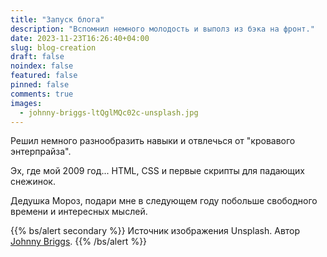 ```yaml
---
title: "Запуск блога"
description: "Вспомнил немного молодость и выполз из бэка на фронт."
date: 2023-11-23T16:26:40+04:00
slug: blog-creation
draft: false
noindex: false
featured: false
pinned: false
comments: true
images:
  - johnny-briggs-ltQglMQc02c-unsplash.jpg
---
```


Решил немного разнообразить навыки и отвлечься от "кровавого энтерпрайза".

Эх, где мой 2009 год... HTML, CSS и первые скрипты для падающих снежинок.

Дедушка Мороз, подари мне в следующем году побольше свободного времени и интересных мыслей.

{{% bs/alert secondary %}}
Источник изображения Unsplash. Автор [Johnny Briggs](https://unsplash.com/@johnnyboylee).
{{% /bs/alert %}}